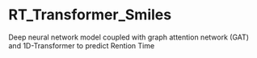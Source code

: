 # RT_Transformer_Smiles
Deep neural network model coupled with graph attention network (GAT) and 1D-Transformer to predict Rention Time

